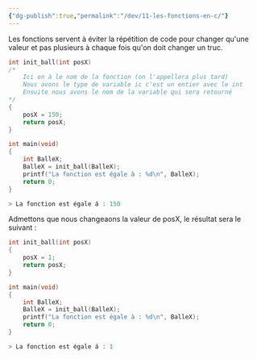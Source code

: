 ```yaml
---
{"dg-publish":true,"permalink":"/dev/11-les-fonctions-en-c/"}
---
```


Les fonctions servent à éviter la répétition de code pour changer qu'une valeur et pas plusieurs à chaque fois qu'on doit changer un truc.

```C
int init_ball(int posX)
/*      
	Ici on à le nom de la fonction (on l'appellera plus tard)
	Nous avons le type de variable ic c'est un entier avec le int
	Ensuite nous avons le nom de la variable qui sera retourné
*/
{
	posX = 150;
	return posX;
}

int main(void)
{
	int BalleX;
	BalleX = init_ball(BalleX);
	printf("La fonction est égale à : %d\n", BalleX);
	return 0;
}

> La fonction est égale á : 150
```

Admettons que nous changeaons la valeur de posX, le résultat sera le suivant :
```C
int init_ball(int posX)
{
	posX = 1;
	return posX;
}

int main(void)
{
	int BalleX;
	BalleX = init_ball(BalleX);
	printf("La fonction est égale à : %d\n", BalleX);
	return 0;
}

> La fonction est égale á : 1
```